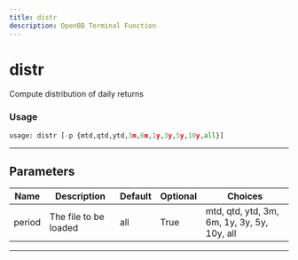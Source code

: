 ```yaml
---
title: distr
description: OpenBB Terminal Function
---
```


# distr

Compute distribution of daily returns

### Usage

```python
usage: distr [-p {mtd,qtd,ytd,3m,6m,1y,3y,5y,10y,all}]
```

---

## Parameters

| Name | Description | Default | Optional | Choices |
| ---- | ----------- | ------- | -------- | ------- |
| period | The file to be loaded | all | True | mtd, qtd, ytd, 3m, 6m, 1y, 3y, 5y, 10y, all |
---

